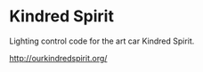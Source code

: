 Kindred Spirit
==============

Lighting control code for the art car Kindred Spirit.

http://ourkindredspirit.org/
